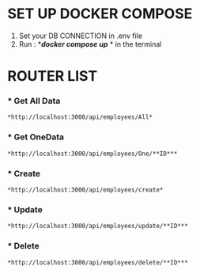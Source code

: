 # **SET UP DOCKER COMPOSE**

1. Set your DB CONNECTION in .env file
2. Run :
   ****docker compose up*** *
   in the terminal

# **ROUTER LIST**

### * Get All Data

    *http://localhost:3000/api/employees/All*

### * Get OneData

    *http://localhost:3000/api/employees/One/**ID***

### * Create

    *http://localhost:3000/api/employees/create*

### * Update

    *http://localhost:3000/api/employees/update/**ID***

### * Delete

    *http://localhost:3000/api/employees/delete/**ID***
